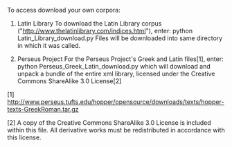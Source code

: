 To access download your own corpora:

1. Latin Library
To download the Latin Library corpus ("http://www.thelatinlibrary.com/indices.html"), enter:
    python Latin_Library_download.py
Files will be downloaded into same directory in which it was called.

2. Perseus Project
For the Perseus Project's Greek and Latin files[1], enter:
    python Perseus_Greek_Latin_download.py
which will download and unpack a bundle of the entire xml library, licensed under the Creative Commons ShareAlike 3.0 License[2]

[1] http://www.perseus.tufts.edu/hopper/opensource/downloads/texts/hopper-texts-GreekRoman.tar.gz

[2] A copy of the Creative Commons ShareAlike 3.0 License is included within this file. All derivative works must be redistributed in accordance with this license.
